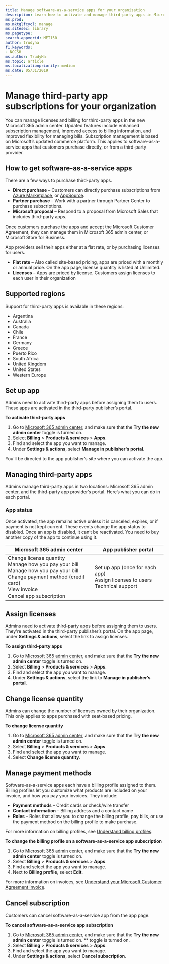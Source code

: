```yaml
---
title: Manage software-as-a-service apps for your organization
description: Learn how to activate and manage third-party apps in Microsoft 365 admin center
ms.prod: 
ms.mktglfcycl: manage
ms.sitesec: library
ms.pagetype: 
search.appverid: MET150 
author: trudyha
f1.keywords:
- NOCSH
ms.author: TrudyHa
ms.topic: article
ms.localizationpriority: medium
ms.date: 05/31/2019
---
```


# Manage third-party app subscriptions for your organization

You can manage licenses and billing for third-party apps in the new Microsoft 365 admin center. Updated features include enhanced subscription management, improved access to billing information, and improved flexibility for managing bills. Subscription management is based on Microsoft’s updated commerce platform. This applies to software-as-a-service apps that customers purchase directly, or from a third-party provider.

## How to get software-as-a-service apps
There are a few ways to purchase third-party apps.
- **Direct purchase** – Customers can directly purchase subscriptions from [Azure Marketplace](https://azuremarketplace.microsoft.com/marketplace/), or [AppSource](https://www.appsource.com/). 
- **Partner purchase** –  Work with a partner through Partner Center to purchase subscriptions. 
- **Microsoft proposal** – Respond to a proposal from Microsoft Sales that includes third-party apps. 

Once customers purchase the apps and accept the Microsoft Customer Agreement, they can manage them in Microsoft 365 admin center, or Microsoft Store for Business.

App providers sell their apps either at a flat rate, or by purchasing licenses for users. 
- **Flat rate** – Also called site-based pricing, apps are priced with a monthly or annual price. On the app page, license quantity is listed at Unlimited. 
- **Licenses** – Apps are priced by license. Customers assign licenses to each user in their organization

## Supported regions
Support for third-party apps is available in these regions:
- Argentina
- Australia
- Canada
- Chile
- France
- Germany
- Greece
- Puerto Rico
- South Africa
- United Kingdom
- United States
- Western Europe

## Set up app
Admins need to activate third-party apps before assigning them to users. These apps are activated in the third-party publisher’s portal. 

**To activate third-party apps**
1. Go to [Microsoft 365 admin center](https://go.microsoft.com/fwlink/p/?linkid=837890), and make sure that the **Try the new admin center** toggle is turned on.
2. Select **Billing** > **Products & services** > **Apps**.
3. Find and select the app you want to manage. 
4. Under **Settings & actions**, select **Manage in publisher's portal**. 

You’ll be directed to the app publisher’s site where you can activate the app. 

## Managing third-party apps
Admins manage third-party apps in two locations: Microsoft 365 admin center, and the third-party app provider’s portal. 
Here’s what you can do in each portal.

### App status
Once activated, the app remains active unless it is canceled, expires, or if payment is not kept current. These events change the app status to disabled. Once an app is disabled, it can’t be reactivated. You need to buy another copy of the app to continue using it.

| Microsoft 365 admin center | App publisher portal |
| --- | --- |
| Change license quantity <br> Manage how you pay your bill <br> Manage how you pay your bill <br> Change payment method (credit card) <br> View invoice <br> Cancel app subscription | Set up app (once for each app) <br> Assign licenses to users <br> Technical support |

## Assign licenses
Admins need to activate third-party apps before assigning them to users. They're activated in the third-party publisher’s portal. On the app page, under **Settings & actions**, select the link to assign licenses.

**To assign third-party apps**

1. Go to [Microsoft 365 admin center](https://go.microsoft.com/fwlink/p/?linkid=837890), and make sure that the **Try the new admin center** toggle is turned on.
2. Select **Billing** > **Products & services** > **Apps**.
3. Find and select the app you want to manage. 
4. Under **Settings & actions**, select the link to **Manage in publisher’s portal**. 
 
## Change license quantity
Admins can change the number of licenses owned by their organization. This only applies to apps purchased with seat-based pricing.

**To change license quantity**

1. Go to [Microsoft 365 admin center](https://go.microsoft.com/fwlink/p/?linkid=837890), and make sure that the **Try the new admin center** toggle is turned on.
2. Select **Billing** > **Products & services** > **Apps**.
3. Find and select the app you want to manage. 
4. Select **Change license quantity**. 

## Manage payment methods
Software-as-a-service apps each have a billing profile assigned to them. Billing profiles let you customize what products are included on your invoice, and how you pay your invoices. They include:

- **Payment methods** – Credit cards or check/wire transfer
- **Contact information** –  Billing address and a contact name
- **Roles** – Roles that allow you to change the billing profile, pay bills, or use the payment method on the billing profile to make purchase. 

For more information on billing profiles, see [Understand billing profiles](https://docs.microsoft.com/microsoft-store/billing-profile). 

**To change the billing profile on a software-as-a-service app subscription**

1. Go to [Microsoft 365 admin center](https://go.microsoft.com/fwlink/p/?linkid=837890), and make sure that the **Try the new admin center** toggle is turned on.
2. Select **Billing** > **Products & services** > **Apps**.
3. Find and select the app you want to manage. 
4. Next to **Billing profile**, select **Edit**.

For more information on invoices, see [Understand your Microsoft Customer Agreement invoice](https://docs.microsoft.com/microsoft-store/billing-understand-your-invoice-msfb).

## Cancel subscription
Customers can cancel software-as-a-service app from the app page. 

**To cancel software-as-a-service app subscription**

1. Go to [Microsoft 365 admin center](https://go.microsoft.com/fwlink/p/?linkid=837890), and make sure that the **Try the new admin center** toggle is turned on.
 ** toggle is turned on.
2. Select **Billing** > **Products & services** > **Apps**.
3. Find and select the app you want to manage. 
4. Under **Settings & actions**, select **Cancel subscription**.
